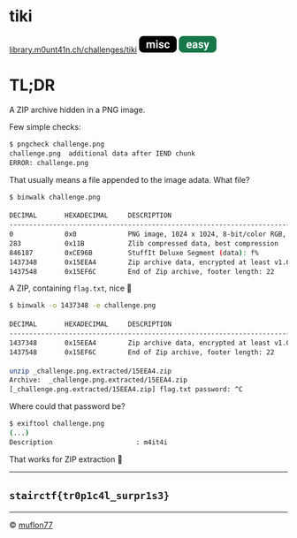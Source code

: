 # tiki

[library.m0unt41n.ch/challenges/tiki](https://library.m0unt41n.ch/challenges/tiki) ![](../../resources/misc.svg) ![](../../resources/easy.svg) 

# TL;DR

A ZIP archive hidden in a PNG image.

Few simple checks:

```bash
$ pngcheck challenge.png
challenge.png  additional data after IEND chunk
ERROR: challenge.png
```

That usually means a file appended to the image adata. What file?

```bash
$ binwalk challenge.png 

DECIMAL       HEXADECIMAL     DESCRIPTION
--------------------------------------------------------------------------------
0             0x0             PNG image, 1024 x 1024, 8-bit/color RGB, non-interlaced
283           0x11B           Zlib compressed data, best compression
846187        0xCE96B         StuffIt Deluxe Segment (data): f%
1437348       0x15EEA4        Zip archive data, encrypted at least v1.0 to extract, compressed size: 40, uncompressed size: 28, name: flag.txt
1437548       0x15EF6C        End of Zip archive, footer length: 22
```

A ZIP, containing `flag.txt`, nice &#128578;

```bash
$ binwalk -o 1437348 -e challenge.png 

DECIMAL       HEXADECIMAL     DESCRIPTION
--------------------------------------------------------------------------------
1437348       0x15EEA4        Zip archive data, encrypted at least v1.0 to extract, compressed size: 40, uncompressed size: 28, name: flag.txt
1437548       0x15EF6C        End of Zip archive, footer length: 22

unzip _challenge.png.extracted/15EEA4.zip 
Archive:  _challenge.png.extracted/15EEA4.zip
[_challenge.png.extracted/15EEA4.zip] flag.txt password: ^C
```

Where could that password be?

```bash
$ exiftool challenge.png 
(...)
Description                     : m4it4i
```

That works for ZIP extraction &#128578;

---

## `stairctf{tr0p1c4l_surpr1s3}`


<hr>

&copy; [muflon77](https://library.m0unt41n.ch/players/805ae1c8-9fe4-5816-b4a4-5057fa6eedb1)
